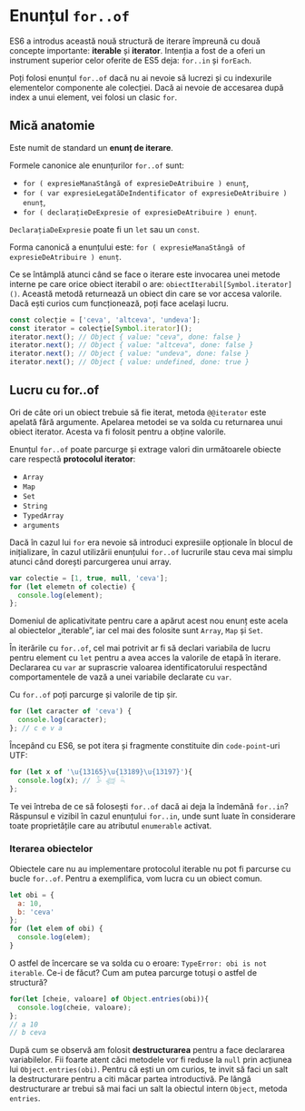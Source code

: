 # Enunțul `for..of`

ES6 a introdus această nouă structură de iterare împreună cu două concepte importante: **iterable** și **iterator**. Intenția a fost de a oferi un instrument superior celor oferite de ES5 deja: `for..in` și `forEach`.

Poți folosi enunțul `for..of` dacă nu ai nevoie să lucrezi și cu indexurile elementelor componente ale colecției. Dacă ai nevoie de accesarea după index a unui element, vei folosi un clasic `for`.

## Mică anatomie

Este numit de standard un **enunț de iterare**.

Formele canonice ale enunțurilor `for..of` sunt:

-   `for ( expresieManaStângă of expresieDeAtribuire ) enunț`,
-   `for ( var expresieLegatăDeIndentificator of expresieDeAtribuire ) enunț`,
-   `for ( declarațieDeExpresie of expresieDeAtribuire ) enunț`.

`DeclarațiaDeExpresie` poate fi un `let` sau un `const`.

Forma canonică a enunțului este: `for ( expresieManaStângă of expresieDeAtribuire ) enunț`.

Ce se întâmplă atunci când se face o iterare este invocarea unei metode interne pe care orice obiect iterabil o are: `obiectIterabil[Symbol.iterator]()`. Această metodă returnează un obiect din care se vor accesa valorile. Dacă ești curios cum funcționează, poți face același lucru.

```javascript
const colecție = ['ceva', 'altceva', 'undeva'];
const iterator = colecție[Symbol.iterator]();
iterator.next(); // Object { value: "ceva", done: false }
iterator.next(); // Object { value: "altceva", done: false }
iterator.next(); // Object { value: "undeva", done: false }
iterator.next(); // Object { value: undefined, done: true }
```

## Lucru cu for..of

Ori de câte ori un obiect trebuie să fie iterat, metoda `@@iterator` este apelată fără argumente. Apelarea metodei se va solda cu returnarea unui obiect iterator. Acesta va fi folosit pentru a obține valorile.

Enunțul `for..of` poate parcurge și extrage valori din următoarele obiecte care respectă **protocolul iterator**:

-   `Array`
-   `Map`
-   `Set`
-   `String`
-   `TypedArray`
-   `arguments`

Dacă în cazul lui `for` era nevoie să introduci expresiile opționale în blocul de inițializare, în cazul utilizării enunțului `for..of` lucrurile stau ceva mai simplu atunci când dorești parcurgerea unui array.

```javascript
var colectie = [1, true, null, 'ceva'];
for (let elemetn of colectie) {
  console.log(element);
};
```

Domeniul de aplicativitate pentru care a apărut acest nou enunț este acela al obiectelor „iterable”, iar cel mai des folosite sunt `Array`, `Map` și `Set`.

În iterările cu `for..of`, cel mai potrivit ar fi să declari variabila de lucru pentru element cu `let` pentru a avea acces la valorile de etapă în iterare. Declararea cu `var` ar suprascrie valoarea identificatorului respectând comportamentele de vază a unei variabile declarate cu `var`.

Cu `for..of` poți parcurge și valorile de tip șir.

```javascript
for (let caracter of 'ceva') {
  console.log(caracter);
}; // c e v a
```

Începând cu ES6, se pot itera și fragmente constituite din `code-point`-uri UTF:

```javascript
for (let x of '\u{13165}\u{13189}\u{13197}'){
  console.log(x); // 𓅥 𓆉 𓆗
};
```

Te vei întreba de ce să folosești `for..of` dacă ai deja la îndemână `for..in`? Răspunsul e vizibil în cazul enunțului `for..in`, unde sunt luate în considerare toate proprietățile care au atributul `enumerable` activat.

### Iterarea obiectelor

Obiectele care nu au implementare protocolul iterable nu pot fi parcurse cu bucle `for..of`. Pentru a exemplifica, vom lucra cu un obiect comun.

```javascript
let obi = {
  a: 10,
  b: 'ceva'
};
for (let elem of obi) {
  console.log(elem);
}
```

O astfel de încercare se va solda cu o eroare: `TypeError: obi is not iterable`. Ce-i de făcut? Cum am putea parcurge totuși o astfel de structură?

```javascript
for(let [cheie, valoare] of Object.entries(obi)){
  console.log(cheie, valoare);
};
// a 10
// b ceva
```

După cum se observă am folosit **destructurarea** pentru a face declararea variabilelor. Fii foarte atent căci metodele vor fi reduse la `null` prin acțiunea lui `Object.entries(obi)`. Pentru că ești un om curios, te invit să faci un salt la destructurare pentru a citi măcar partea introductivă. Pe lângă destructurare ar trebui să mai faci un salt la obiectul intern `Object`, metoda `entries`.
